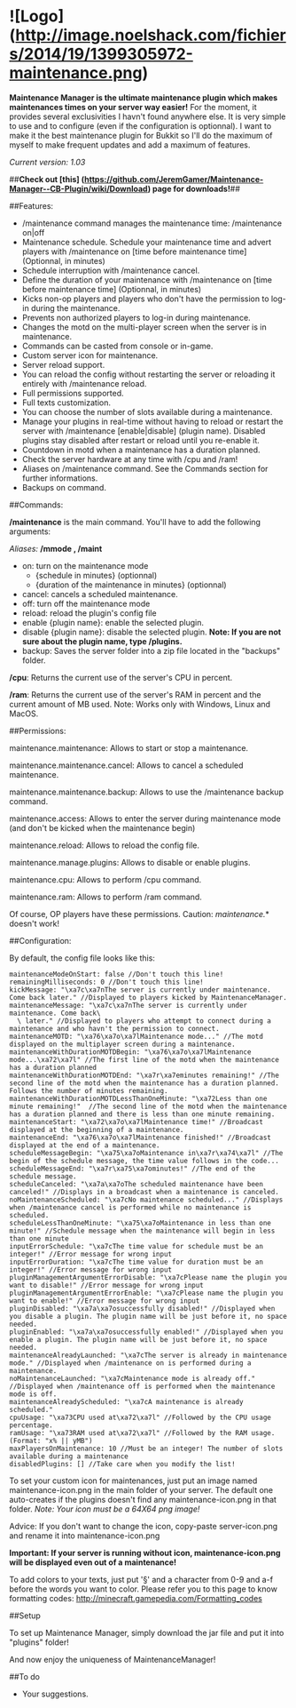 ![Logo] (http://image.noelshack.com/fichiers/2014/19/1399305972-maintenance.png)
===========================

**Maintenance Manager is the ultimate maintenance plugin which makes maintenances times on your server way easier!**
For the moment, it provides several exclusivities I havn't found anywhere else. It is very simple to use and to configure (even if the configuration is optionnal). I want to make it the best maintenance plugin for Bukkit so I'll do the maximum of myself to make frequent updates and add a maximum of features.

*Current version: 1.03*


##**Check out [this] (https://github.com/JeremGamer/Maintenance-Manager--CB-Plugin/wiki/Download) page for downloads!**##


##Features:

- /maintenance command manages the maintenance time: /maintenance on|off
- Maintenance schedule. Schedule your maintenance time and advert players with /maintenance on [time before maintenance time] (Optionnal, in minutes)
- Schedule interruption with /maintenance cancel.
- Define the duration of your maintenance with /maintenance on [time before maintenance time] <duration> (Optionnal, in minutes)
- Kicks non-op players and players who don't have the permission to log-in during the maintenance.
- Prevents non authorized players to log-in during maintenance.
- Changes the motd on the multi-player screen when the server is in maintenance.
- Commands can be casted from console or in-game.
- Custom server icon for maintenance.
- Server reload support.
- You can reload the config without restarting the server or reloading it entirely with /maintenance reload.
- Full permissions supported.
- Full texts customization.
- You can choose the number of slots available during a maintenance.
- Manage your plugins in real-time without having to reload or restart the server with /maintenance [enable|disable] (plugin name). Disabled plugins stay disabled after restart or reload until you re-enable it. 
- Countdown in motd when a maintenance has a duration planned. 
- Check the server hardware at any time with /cpu and /ram!
- Aliases on /maintenance command. See the Commands section for further informations. 
- Backups on command.

##Commands:

**/maintenance** is the main command. You'll have to add the following arguments:

*Aliases:* **/mmode , /maint**
* on: turn on the maintenance mode
    - {schedule in minutes} (optionnal)
    - {duration of the maintenance in minutes} (optionnal)
* cancel: cancels a scheduled maintenance. 
* off: turn off the maintenance mode
* reload: reload the plugin's config file
* enable {plugin name}: enable the selected plugin.
* disable {plugin name}: disable the selected plugin.
**Note: If you are not sure about the plugin name, type /plugins.**
* backup: Saves the server folder into a zip file located in the "backups" folder.

**/cpu**: Returns the current use of the server's CPU in percent.

**/ram**: Returns the current use of the server's RAM in percent and the current amount of MB used. Note: Works only with Windows, Linux and MacOS.

##Permissions:

maintenance.maintenance: Allows to start or stop a maintenance.

maintenance.maintenance.cancel: Allows to cancel a scheduled maintenance.

maintenance.maintenance.backup: Allows to use the /maintenance backup command.

maintenance.access: Allows to enter the server during maintenance mode (and don't be kicked when the maintenance begin)

maintenance.reload: Allows to reload the config file.

maintenance.manage.plugins: Allows to disable or enable plugins.

maintenance.cpu: Allows to perform /cpu command.

maintenance.ram: Allows to perform /ram command.

Of course, OP players have these permissions. Caution: *maintenance.** doesn't work!


##Configuration:

By default, the config file looks like this:

```
maintenanceModeOnStart: false //Don't touch this line!
remainingMilliseconds: 0 //Don't touch this line!
kickMessage: "\xa7c\xa7nThe server is currently under maintenance. Come back later." //Displayed to players kicked by MaintenanceManager.
maintenanceMessage: "\xa7c\xa7nThe server is currently under maintenance. Come back\
  \ later." //Displayed to players who attempt to connect during a maintenance and who havn't the permission to connect.
maintenanceMOTD: "\xa76\xa7o\xa7lMaintenance mode..." //The motd displayed on the multiplayer screen during a maintenance.
maintenanceWithDurationMOTDBegin: "\xa76\xa7o\xa7lMaintenance mode...\xa72\xa7l" //The first line of the motd when the maintenance has a duration planned
maintenanceWithDurationMOTDEnd: "\xa7r\xa7eminutes remaining!" //The second line of the motd when the maintenance has a duration planned. Follows the number of minutes remaining.
maintenanceWithDurationMOTDLessThanOneMinute: "\xa72Less than one minute remaining!"  //The second line of the motd when the maintenance has a duration planned and there is less than one minute remaining.
maintenanceStart: "\xa72\xa7o\xa7lMaintenance time!" //Broadcast displayed at the beginning of a maintenance.
maintenanceEnd: "\xa76\xa7o\xa7lMaintenance finished!" //Broadcast displayed at the end of a maintenance.
scheduleMessageBegin: "\xa75\xa7oMaintenance in\xa7r\xa74\xa7l" //The begin of the schedule message, the time value follows in the code...
scheduleMessageEnd: "\xa7r\xa75\xa7ominutes!" //The end of the schedule message.
scheduleCanceled: "\xa7a\xa7oThe scheduled maintenance have been canceled!" //Displays in a broadcast when a maintenance is canceled.
noMaintenanceScheduled: "\xa7cNo maintenance scheduled..." //Displays when /maintenance cancel is performed while no maintenance is scheduled.
scheduleLessThanOneMinute: "\xa75\xa7oMaintenance in less than one minute!" //Schedule message when the maintenance will begin in less than one minute
inputErrorSchedule: "\xa7cThe time value for schedule must be an integer!" //Error message for wrong input
inputErrorDuration: "\xa7cThe time value for duration must be an integer!" //Error message for wrong input
pluginManagementArgumentErrorDisable: "\xa7cPlease name the plugin you want to disable!" //Error message for wrong input
pluginManagementArgumentErrorEnable: "\xa7cPlease name the plugin you want to enable!" //Error message for wrong input
pluginDisabled: "\xa7a\xa7osuccessfully disabled!" //Displayed when you disable a plugin. The plugin name will be just before it, no space needed.
pluginEnabled: "\xa7a\xa7osuccessfully enabled!" //Displayed when you enable a plugin. The plugin name will be just before it, no space needed.
maintenanceAlreadyLaunched: "\xa7cThe server is already in maintenance mode." //Displayed when /maintenance on is performed during a maintenance.
noMaintenanceLaunched: "\xa7cMaintenance mode is already off." //Displayed when /maintenance off is performed when the maintenance mode is off.
maintenanceAlreadyScheduled: "\xa7cA maintenance is already scheduled."
cpuUsage: "\xa73CPU used at\xa72\xa7l" //Followed by the CPU usage percentage.
ramUsage: "\xa73RAM used at\xa72\xa7l" //Followed by the RAM usage. (Format: "x% || yMB")
maxPlayersOnMaintenance: 10 //Must be an integer! The number of slots available during a maintenance
disabledPlugins: [] //Take care when you modify the list!
```


To set your custom icon for maintenances, just put an image named maintenance-icon.png in the main folder of your server. The default one auto-creates if the plugins doesn't find any maintenance-icon.png in that folder.
*Note: Your icon must be a 64X64 png image!*

Advice: If you don't want to change the icon, copy-paste server-icon.png and rename it into maintenance-icon.png

**Important: If your server is running without icon, maintenance-icon.png will be displayed even out of a maintenance!**

To add colors to your texts, just put '§' and a character from 0-9 and a-f before the words you want to color. Please refer you to this page to know formatting codes: http://minecraft.gamepedia.com/Formatting_codes


##Setup


To set up Maintenance Manager, simply download the jar file and put it into "plugins" folder!

And now enjoy the uniqueness of MaintenanceManager!


##To do

* Your suggestions. 
